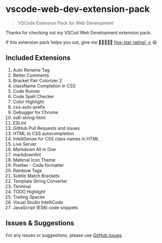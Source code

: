 # vscode-web-dev-extension-pack

> VSCode Extension Pack for Web Development

Thanks for checking out my VSCod Web Development extension pack.

If this extension pack helps you out, give me 🌟🌟🌟🌟🌟 [five-star rating! →](https://marketplace.visualstudio.com/items?itemName=c0der-himel.vscode-wev-dev-extension-pack&ssr=false#review-details) 😃

## Included Extensions

1. Auto Rename Tag
2. Better Comments
3. Bracket Pair Colorizer 2
4. className Completion in CSS
5. Code Runner
6. Code Spell Checker
7. Color Highlight
8. css-auto-prefix
9. Debugger for Chrome
10. es6-string-html
11. ESLint
12. GitHub Pull Requests and Issues
13. HTML to CSS autocompletion
14. IntelliSense for CSS class names in HTML
15. Live Server
16. Markdown All in One
17. markdownlint
18. Material Icon Theme
19. Prettier - Code formatter
20. Rainbow Tags
21. Subtle Match Brackets
22. Template String Converter
23. Terminal
24. TODO Highlight
25. Trailing Spaces
26. Visual Studio IntelliCode
27. JavaScript (ES6) code snippets

## Issues & Suggestions

For any issues or suggestions, please use [GitHub issues](https://github.com/c0der-himel/vscode-web-dev-extension-pack).
